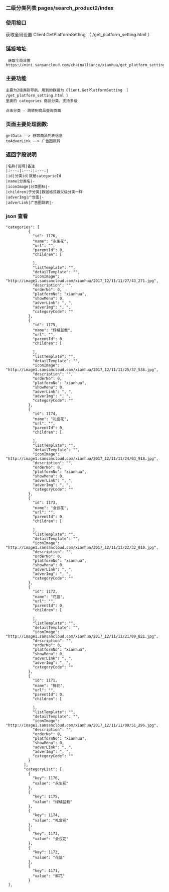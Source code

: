 ### 二级分类列表   pages/search_product2/index

### 使用接口

   获取全局设置  Client.GetPlatformSetting （ /get_platform_setting.html ）
    
### 链接地址

     获取全局设置 https://mini.sansancloud.com/chainalliance/xianhua/get_platform_setting.html
  
### 主要功能

    主要为2级类别导航，用到的数据为 Client.GetPlatformSetting （ /get_platform_setting.html ）
    里面的 categories 商品分类，支持多级

    点击分类 - 跳转到商品查询页面

### 页面主要处理函数:

    getData --> 获取商品列表信息
    toAdverLink --> 广告图跳转

### 返回字段说明

    |名称|说明|备注
    |:---:|:---:|:---:|
    |id|分类id|就是categorieId
    |name|分类名|-
    |iconImage|分类图标|-
    |children|子分类|数据格式跟父级分类一样
    |adverImg|广告图|-
    |adverLink|广告图跳转|-

### json 查看

    "categories": [
              {
                "id": 1176,
                "name": "永生花",
                "url": "",
                "parentId": 0,
                "children": [

                ],
                "listTemplate": "",
                "detailTemplate": "",
                "iconImage": "http://image1.sansancloud.com/xianhua/2017_12/11/11/27/43_271.jpg",
                "description": "",
                "orderNo": 0,
                "platformNo": "xianhua",
                "showMenu": 0,
                "adverLink": ", ",
                "adverImg": ", ",
                "categoryCode": ""
              },
              {
                "id": 1175,
                "name": "绿植盆载",
                "url": "",
                "parentId": 0,
                "children": [

                ],
                "listTemplate": "",
                "detailTemplate": "",
                "iconImage": "http://image1.sansancloud.com/xianhua/2017_12/11/11/25/37_536.jpg",
                "description": "",
                "orderNo": 0,
                "platformNo": "xianhua",
                "showMenu": 0,
                "adverLink": ", ",
                "adverImg": ", ",
                "categoryCode": ""
              },
              {
                "id": 1174,
                "name": "礼盒花",
                "url": "",
                "parentId": 0,
                "children": [

                ],
                "listTemplate": "",
                "detailTemplate": "",
                "iconImage": "http://image1.sansancloud.com/xianhua/2017_12/11/11/24/03_918.jpg",
                "description": "",
                "orderNo": 0,
                "platformNo": "xianhua",
                "showMenu": 0,
                "adverLink": ", ",
                "adverImg": ", ",
                "categoryCode": ""
              },
              {
                "id": 1173,
                "name": "会议花",
                "url": "",
                "parentId": 0,
                "children": [

                ],
                "listTemplate": "",
                "detailTemplate": "",
                "iconImage": "http://image1.sansancloud.com/xianhua/2017_12/11/11/22/32_010.jpg",
                "description": "",
                "orderNo": 0,
                "platformNo": "xianhua",
                "showMenu": 0,
                "adverLink": ", ",
                "adverImg": ", ",
                "categoryCode": ""
              },
              {
                "id": 1172,
                "name": "花篮",
                "url": "",
                "parentId": 0,
                "children": [

                ],
                "listTemplate": "",
                "detailTemplate": "",
                "iconImage": "http://image1.sansancloud.com/xianhua/2017_12/11/11/21/09_821.jpg",
                "description": "",
                "orderNo": 0,
                "platformNo": "xianhua",
                "showMenu": 0,
                "adverLink": ", ",
                "adverImg": ", ",
                "categoryCode": ""
              },
              {
                "id": 1171,
                "name": "鲜花",
                "url": "",
                "parentId": 0,
                "children": [

                ],
                "listTemplate": "",
                "detailTemplate": "",
                "iconImage": "http://image1.sansancloud.com/xianhua/2017_12/11/11/00/51_296.jpg",
                "description": "",
                "orderNo": 0,
                "platformNo": "xianhua",
                "showMenu": 0,
                "adverLink": ", ",
                "adverImg": ", ",
                "categoryCode": ""
              }
            ],
            "categoryList": [
              {
                "key": 1176,
                "value": "永生花"
              },
              {
                "key": 1175,
                "value": "绿植盆载"
              },
              {
                "key": 1174,
                "value": "礼盒花"
              },
              {
                "key": 1173,
                "value": "会议花"
              },
              {
                "key": 1172,
                "value": "花篮"
              },
              {
                "key": 1171,
                "value": "鲜花"
              }
     ],